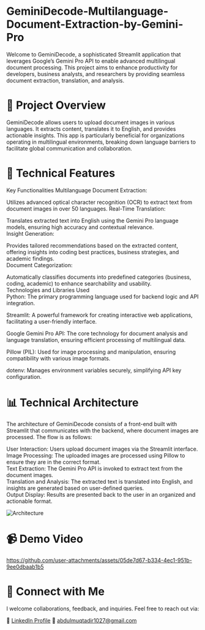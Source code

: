 # GeminiDecode-Multilanguage-Document-Extraction-by-Gemini-Pro
Welcome to GeminiDecode, a sophisticated Streamlit application that leverages Google’s Gemini Pro API to enable advanced multilingual document processing. This project aims to enhance productivity for developers, business analysts, and researchers by providing seamless document extraction, translation, and analysis.   

# 🌟 Project Overview
GeminiDecode allows users to upload document images in various languages. It extracts content, translates it to English, and provides actionable insights. This app is particularly beneficial for organizations operating in multilingual environments, breaking down language barriers to facilitate global communication and collaboration.   

# 🔧 Technical Features
Key Functionalities
Multilanguage Document Extraction:   

Utilizes advanced optical character recognition (OCR) to extract text from document images in over 50 languages.
Real-Time Translation:       

Translates extracted text into English using the Gemini Pro language models, ensuring high accuracy and contextual relevance.   
Insight Generation:           

Provides tailored recommendations based on the extracted content, offering insights into coding best practices, business strategies, and academic findings.   
Document Categorization:    
     
Automatically classifies documents into predefined categories (business, coding, academic) to enhance searchability and usability.   
Technologies and Libraries Used    
Python: The primary programming language used for backend logic and API integration.    

Streamlit: A powerful framework for creating interactive web applications, facilitating a user-friendly interface.      

Google Gemini Pro API: The core technology for document analysis and language translation, ensuring efficient processing of multilingual data.   

Pillow (PIL): Used for image processing and manipulation, ensuring compatibility with various image formats.   

dotenv: Manages environment variables securely, simplifying API key configuration.    

# 📊 Technical Architecture
The architecture of GeminiDecode consists of a front-end built with Streamlit that communicates with the backend, where document images are processed. The flow is as follows:   

User Interaction: Users upload document images via the Streamlit interface.    
Image Processing: The uploaded images are processed using Pillow to ensure they are in the correct format.   
Text Extraction: The Gemini Pro API is invoked to extract text from the document images.   
Translation and Analysis: The extracted text is translated into English, and insights are generated based on user-defined queries.    
Output Display: Results are presented back to the user in an organized and actionable format.    

![Architecture](https://github.com/user-attachments/assets/f50c8932-569f-492d-97dc-2d575ad137cc)

# 📹 Demo Video


https://github.com/user-attachments/assets/05de7d67-b334-4ec1-951b-9ee0dbaab1b5







# 🤝 Connect with Me
I welcome collaborations, feedback, and inquiries. Feel free to reach out via:

🔗 [LinkedIn Profile](https://www.linkedin.com/in/muqtadir27/)
📧 abdulmuqtadir1027@gmail.com

